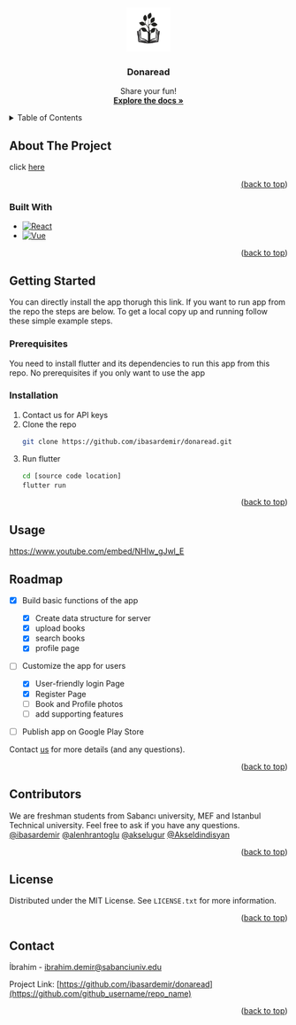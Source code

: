 <!-- Improved compatibility of back to top link: See: https://github.com/othneildrew/Best-README-Template/pull/73 -->
<a name="readme-top"></a>
<!--
*** Thanks for checking out the Best-README-Template. If you have a suggestion
*** that would make this better, please fork the repo and create a pull request
*** or simply open an issue with the tag "enhancement".
*** Don't forget to give the project a star!
*** Thanks again! Now go create something AMAZING! :D
-->



<!-- PROJECT SHIELDS -->
<!--
*** I'm using markdown "reference style" links for readability.
*** Reference links are enclosed in brackets [ ] instead of parentheses ( ).
*** See the bottom of this document for the declaration of the reference variables
*** for contributors-url, forks-url, etc. This is an optional, concise syntax you may use.
*** https://www.markdownguide.org/basic-syntax/#reference-style-links
-->





<!-- PROJECT LOGO -->
<br />
<div align="center">
  <a href="https://github.com/ibasardemir/donaread">
    <img src="assets/image.png" alt="Logo" width="80" height="80">
  </a>

<h3 align="center">Donaread</h3>

  <p align="center">
    Share your fun!
    <br />
    <a href="https://github.com/ibasardemir/donaread"><strong>Explore the docs »</strong></a>
  </p>
</div>



<!-- TABLE OF CONTENTS -->
<details>
  <summary>Table of Contents</summary>
  <ol>
    <li>
      <a href="#about-the-project">About The Project</a>
      <ul>
        <li><a href="#built-with">Built With</a></li>
      </ul>
    </li>
    <li>
      <a href="#getting-started">Getting Started</a>
      <ul>
        <li><a href="#prerequisites">Prerequisites</a></li>
        <li><a href="#installation">Installation</a></li>
      </ul>
    </li>
    <li><a href="#usage">Usage</a></li>
    <li><a href="#roadmap">Roadmap</a></li>
    <li><a href="#contributing">Contributing</a></li>
    <li><a href="#license">License</a></li>
    <li><a href="#contact">Contact</a></li>
    <li><a href="#acknowledgments">Acknowledgments</a></li>
  </ol>
</details>



<!-- ABOUT THE PROJECT -->
## About The Project

click <a href="https://www.youtube.com/embed/NHIw_gJwl_E">here


<p align="right">(<a href="#readme-top">back to top</a>)</p>



### Built With


* [![React][React.js]][React-url]
* [![Vue][Vue.js]][Vue-url]

<p align="right">(<a href="#readme-top">back to top</a>)</p>



<!-- GETTING STARTED -->
## Getting Started

You can directly install the app thorugh this link. If you want to run app from the repo the steps are below.
To get a local copy up and running follow these simple example steps.

### Prerequisites

You need to install flutter and its dependencies to run this app from this repo. 
No prerequisites if you only want to use the app

### Installation

1. Contact us for API keys
2. Clone the repo
   ```sh
   git clone https://github.com/ibasardemir/donaread.git
   ```
3. Run flutter
   ```sh
   cd [source code location]
   flutter run
   ```
<p align="right">(<a href="#readme-top">back to top</a>)</p>



<!-- USAGE EXAMPLES -->
## Usage
https://www.youtube.com/embed/NHIw_gJwl_E


<!-- ROADMAP -->
## Roadmap

- [x] Build basic functions of the app
	- [x] Create data structure for server
	- [x] upload books
	- [x] search books
	- [x] profile page
- [ ] Customize the app for users
     - [x] User-friendly login Page
     - [x] Register Page
     - [ ] Book and Profile photos
     - [ ] add supporting features
- [ ] Publish app on Google Play Store


Contact [us](#contact-top) for more details (and any questions).

<p align="right">(<a href="#readme-top">back to top</a>)</p>



<!-- CONTRIBUTORS -->
## Contributors

We are freshman students from Sabancı university, MEF and Istanbul Technical university. Feel free to ask if you have any questions.
<a href="https://github.com/ibasardemir">@ibasardemir</a>
<a href="https://github.com/alenhrantoglu">@alenhrantoglu</a>
<a href="https://github.com/akselugur">@akselugur</a>
<a href="https://github.com/Akseldindisyan">@Akseldindisyan</a>



<p align="right">(<a href="#readme-top">back to top</a>)</p>



<!-- LICENSE -->
## License

Distributed under the MIT License. See `LICENSE.txt` for more information.

<p align="right">(<a href="#readme-top">back to top</a>)</p>



<!-- CONTACT -->
<a name="contact-top"></a>
## Contact

İbrahim - ibrahim.demir@sabanciuniv.edu

Project Link: [https://github.com/ibasardemir/donaread](https://github.com/github_username/repo_name)

<p align="right">(<a href="#readme-top">back to top</a>)</p>








<!-- MARKDOWN LINKS & IMAGES -->
<!-- https://www.markdownguide.org/basic-syntax/#reference-style-links -->
[contributors-shield]: https://img.shields.io/github/contributors/github_username/repo_name.svg?style=for-the-badge
[contributors-url]: https://github.com/github_username/repo_name/graphs/contributors
[forks-shield]: https://img.shields.io/github/forks/github_username/repo_name.svg?style=for-the-badge
[forks-url]: https://github.com/github_username/repo_name/network/members
[stars-shield]: https://img.shields.io/github/stars/github_username/repo_name.svg?style=for-the-badge
[stars-url]: https://github.com/github_username/repo_name/stargazers
[issues-shield]: https://img.shields.io/github/issues/github_username/repo_name.svg?style=for-the-badge
[issues-url]: https://github.com/github_username/repo_name/issues
[license-shield]: https://img.shields.io/github/license/github_username/repo_name.svg?style=for-the-badge
[license-url]: https://github.com/github_username/repo_name/blob/master/LICENSE.txt
[linkedin-shield]: https://img.shields.io/badge/-LinkedIn-black.svg?style=for-the-badge&logo=linkedin&colorB=555
[linkedin-url]: https://linkedin.com/in/linkedin_username
[product-screenshot]: /assets/image.png
[Next.js]: https://img.shields.io/badge/next.js-000000?style=for-the-badge&logo=nextdotjs&logoColor=white
[Next-url]: https://nextjs.org/
[React.js]: https://img.shields.io/badge/Flutter-20232A?style=for-the-badge&logo=flutter&logoColor=61DAFB
[React-url]: https://flutter.dev/
[Vue.js]: https://img.shields.io/badge/Firebase-35495E?style=for-the-badge&logo=firebase&logoColor=orange
[Vue-url]: https://firebase.google.com/
[Angular.io]: https://img.shields.io/badge/flutter?style=for-the-badge&logo=angular&logoColor=white
[Angular-url]: https://angular.io/
[Svelte.dev]: https://img.shields.io/badge/Svelte-4A4A55?style=for-the-badge&logo=svelte&logoColor=FF3E00
[Svelte-url]: https://svelte.dev/
[Laravel.com]: https://img.shields.io/badge/Laravel-FF2D20?style=for-the-badge&logo=laravel&logoColor=white
[Laravel-url]: https://laravel.com
[Bootstrap.com]: https://img.shields.io/badge/Bootstrap-563D7C?style=for-the-badge&logo=bootstrap&logoColor=white
[Bootstrap-url]: https://getbootstrap.com
[JQuery.com]: https://img.shields.io/badge/jQuery-0769AD?style=for-the-badge&logo=jquery&logoColor=white
[JQuery-url]: https://jquery.com
